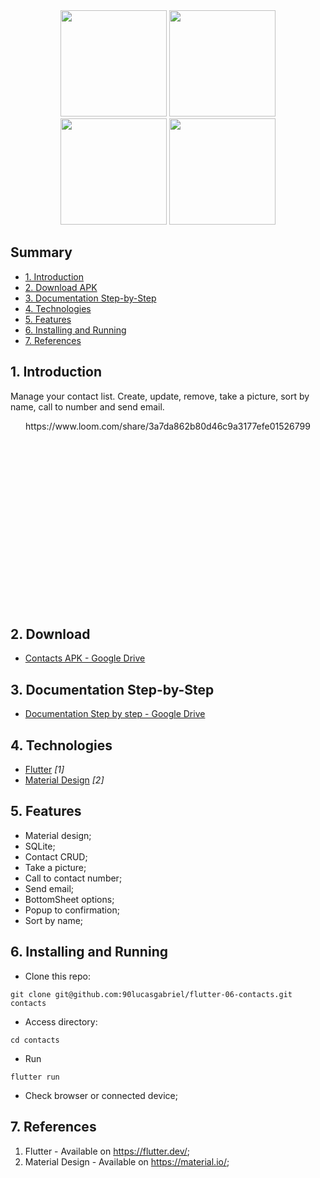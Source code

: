 <div align="center">
<img src="https://user-images.githubusercontent.com/9625765/114957234-fcb3da80-9e36-11eb-9837-c2267bdee7e6.png" width="170px" /> <img src="https://user-images.githubusercontent.com/9625765/114957263-0d645080-9e37-11eb-86dc-96bce3c2baf5.png" width="170px" /> <img src="https://user-images.githubusercontent.com/9625765/114957291-20772080-9e37-11eb-99e1-6b787fb8df64.png" width="170px" /> <img src="https://user-images.githubusercontent.com/9625765/114957325-3389f080-9e37-11eb-8053-33a28550379a.png" width="170px" />
  
</div>

## Summary
  - [1. Introduction](#1-introduction)
  - [2. Download APK](#2-download-apk)
  - [3. Documentation Step-by-Step](#3-documentation-step-by-step)
  - [4. Technologies](#4-technologies)
  - [5. Features](#5-features)
  - [6. Installing and Running](#6-installing-and-running)
  - [7. References](#7-references)

## 1. Introduction
Manage your contact list. Create, update, remove, take a picture, sort by name, call to number and send email.
<div align="center" style="height: 300px; overflow: hidden">
  https://www.loom.com/share/3a7da862b80d46c9a3177efe01526799
  
</div>

## 2. Download
- [Contacts APK - Google Drive](https://drive.google.com/file/d/19I4TqA-1LA_DfCh-IpYxXwgoFU0q43RD/)

## 3. Documentation Step-by-Step
- [Documentation Step by step - Google Drive](https://docs.google.com/document/d/1HJKsR207VYVdieCDClID1VcqBy1MWbdExmXNZ_-Uz_I/)

## 4. Technologies
- [Flutter](https://flutter.dev/) _[1]_
- [Material Design](https://material.io/) _[2]_

## 5. Features
- Material design;
- SQLite;
- Contact CRUD;
- Take a picture;
- Call to contact number;
- Send email;
- BottomSheet options;
- Popup to confirmation;
- Sort by name;

## 6. Installing and Running
- Clone this repo:
```
git clone git@github.com:90lucasgabriel/flutter-06-contacts.git contacts
```

- Access directory:
```
cd contacts
```

- Run
```
flutter run
```

- Check browser or connected device;


## 7. References
1. Flutter - Available on https://flutter.dev/;
2. Material Design - Available on https://material.io/;
